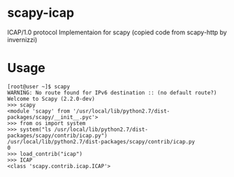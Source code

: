 scapy-icap
==========

ICAP/1.0 protocol Implementaion for scapy (copied code from scapy-http by invernizzi)


Usage
==========

    [root@user ~]$ scapy
    WARNING: No route found for IPv6 destination :: (no default route?)
    Welcome to Scapy (2.2.0-dev)
    >>> scapy
    <module 'scapy' from '/usr/local/lib/python2.7/dist-packages/scapy/__init__.pyc'>
    >>> from os import system
    >>> system("ls /usr/local/lib/python2.7/dist-packages/scapy/contrib/icap.py")
    /usr/local/lib/python2.7/dist-packages/scapy/contrib/icap.py
    0
    >>> load_contrib("icap")
    >>> ICAP
    <class 'scapy.contrib.icap.ICAP'>

